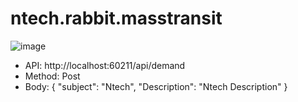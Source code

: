 # ntech.rabbit.masstransit

![image](https://user-images.githubusercontent.com/15828583/128588788-c3f3a774-3a8f-46e4-9fb2-22cf2dd8995b.png)
 - API: http://localhost:60211/api/demand
 - Method: Post
 - Body:
 {
    "subject": "Ntech",
    "Description": "Ntech Description"
 }
